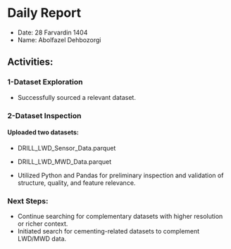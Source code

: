 # Daily Report

- Date: 28 Farvardin 1404
- Name: Abolfazel Dehbozorgi
## Activities:
### 1-Dataset Exploration


* Successfully sourced a relevant dataset.


### 2-Dataset Inspection


  #### Uploaded two datasets:
  * DRILL_LWD_Sensor_Data.parquet
  * DRILL_LWD_MWD_Data.parquet


* Utilized Python and Pandas for preliminary inspection and validation of structure, quality, and feature relevance.


### Next Steps:


* Continue searching for complementary datasets with higher resolution or richer context.
* Initiated search for cementing-related datasets to complement LWD/MWD data.
